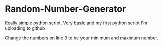 # Random-Number-Generator
Really simple python script. Very basic and my first python script I'm uploading to github

Change the numbers on line 3 to be your minimum and maximum number.
